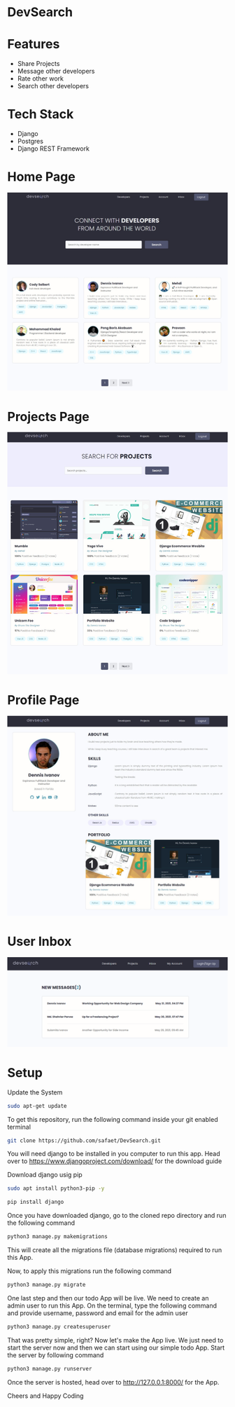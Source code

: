 # DevSearch


# Features
- Share Projects
- Message other developers
- Rate other work
- Search other developers

# Tech Stack
- Django
- Postgres
- Django REST Framework

# Home Page
<img src='./resources/images/Devsearch Home.jpg'>


# Projects Page
<img src="./resources/images/DevSearch Projects.jpg">


# Profile Page
<img src="./resources/images/Devsearch Profile.jpg">


# User Inbox
<img src="./resources/images/Devsearch Inbox.jpg">

# Setup

Update the System
```bash
sudo apt-get update
```
To get this repository, run the following command inside your git enabled terminal
```bash
git clone https://github.com/safaet/DevSearch.git
```
You will need django to be installed in you computer to run this app. Head over to https://www.djangoproject.com/download/ for the download guide

Download django usig pip
```bash
sudo apt install python3-pip -y
```
```bash
pip install django
```
Once you have downloaded django, go to the cloned repo directory and run the following command

```bash
python3 manage.py makemigrations
```

This will create all the migrations file (database migrations) required to run this App.

Now, to apply this migrations run the following command
```bash
python3 manage.py migrate
```

One last step and then our todo App will be live. We need to create an admin user to run this App. On the terminal, type the following command and provide username, password and email for the admin user
```bash
python3 manage.py createsuperuser
```

That was pretty simple, right? Now let's make the App live. We just need to start the server now and then we can start using our simple todo App. Start the server by following command

```bash
python3 manage.py runserver
```

Once the server is hosted, head over to http://127.0.0.1:8000/ for the App.

Cheers and Happy Coding 